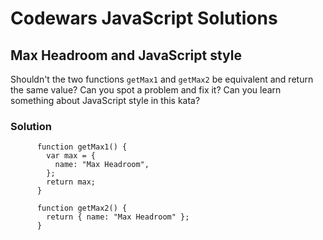 # Codewars JavaScript Solutions

## Max Headroom and JavaScript style

Shouldn't the two functions `getMax1` and `getMax2` be equivalent and return the same value? Can you spot a problem and fix it? Can you learn something about JavaScript style in this kata?

### Solution

```
      function getMax1() {
        var max = {
          name: "Max Headroom",
        };
        return max;
      }

      function getMax2() {
        return { name: "Max Headroom" };
      }
```
